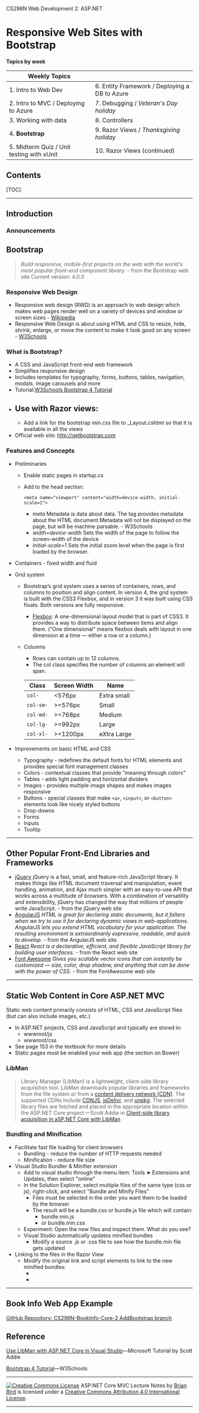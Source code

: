 CS296N Web Development 2: ASP.NET

# Responsive Web Sites with Bootstrap

**Topics by week** 

| Weekly Topics                             |                                               |
| ----------------------------------------- | --------------------------------------------- |
| 1. Intro to Web Dev                       | 6. Entity Framework / Deploying a DB to Azure |
| 2. Intro to MVC / Deploying to Azure      | 7. Debugging / *Veteran's Day holiday*        |
| 3. Working with data                      | 8. Controllers                                |
| 4. **Bootstrap**                          | 9. Razor Views / *Thanksgiving holiday*       |
| 5. Midterm Quiz / Unit testing with xUnit | 10. Razor Views (continued)                   |



## Contents

[TOC]

------

## Introduction



### Announcements


## Bootstrap 



> *Build responsive, mobile-first projects on the web with the world's most popular front-end component library.* - from the Bootstrap web site
> Current version: 4.0.0

### Responsive Web Design

- Responsive web design (RWD) is an approach to web design which makes web pages render well on a variety of devices and window or screen sizes - [Wikipedia](https://en.wikipedia.org/wiki/Responsive_web_design)
- Responsive Web Design is about using HTML and CSS to resize, hide, shrink, enlarge, or move the content to make it look good on any screen - [W3Schools](https://www.w3schools.com/html/html_responsive.asp)

### What is Bootstrap?

- A CSS and JavaScript front-end web framework
- Simplifies responsive design
- Includes templates for typography, forms, buttons, tables, navigation, modals, image carousels and more
- Tutorial:[W3Schools Bootstrap 4 Tutorial](https://www.w3schools.com/bootstrap4/)
- Use with Razor views:
  - 
  - Add a link for the bootstrap min.css file to _Layout.cshtml so that it is available in all the views
- Official web site: http://getbootstrap.com

### Features and Concepts

- Preliminaries

  - Enable static pages in startup.cs

  - Add to the head section:

    ```
    <meta name="viewport" content="width=device-width, initial-scale=1">
    ```

    - *meta*
      Metadata is data about data. The <meta> tag provides metadata about the HTML document.Metadata will not be displayed on the page, but will be machine parsable. - W3Schools
    - *width=device-width* 
      Sets the width of the page to follow the screen-width of the device
    - *initial-scale=1*
      Sets the initial zoom level when the page is first loaded by the browser.

- Containers - fixed width and fluid

- Grid system

  - Bootstrap’s grid system uses a series of containers, rows, and columns to position and align content. In version 4, the grid system is built with the CSS3 Flexbox, and in version 3 it was built using CSS floats. Both versions are fully responsive.
    
    - [Flexbox](https://developer.mozilla.org/en-US/docs/Web/CSS/CSS_Flexible_Box_Layout/Basic_Concepts_of_Flexbox): A one-dimensional layout model that is part of CSS3. It provides a way to distribute space between items and align them. ("One dimensional" means flexbox deals with layout in one dimension at a time — either a row or a column.)
    
  - Columns

    - Rows can contain up to 12 columns.
    - The col class specifies the number of columns an element will span.

    | Class     | Screen Width | Name        |
    | --------- | ------------ | ----------- |
    | `col-`    | &lt;576px    | Extra small |
    | `col-sm-` | &gt;=576px   | Small       |
    | `col-md-` | &gt;=768px   | Medium      |
    | `col-lg-` | &gt;=992px   | Large       |
    | `col-xl-` | &gt;=1200px  | eXtra Large |

    

- Improvements on basic HTML and CSS

  - Typography - redefines the default fonts for HTML elements and provides special font management classes
  - Colors - contextual classes that provide "meaning through colors"
  - Tables - adds light padding and horizontal dividers
  - Images - provides multiple image shapes and makes images responsive
  - Buttons - special classes that make `<a>`, `<input>`, or `<button>` elements look like nicely styled buttons
  - Drop-downs
  - Forms
  - Inputs
  - Tooltip

  



------

## Other Popular Front-End Libraries and Frameworks

- [jQuery](http://jquery.com)
  jQuery is a fast, small, and feature-rich JavaScript library. It makes things like HTML document traversal and manipulation, event handling, animation, and Ajax much simpler with an easy-to-use API that works across a multitude of browsers. With a combination of versatility and extensibility, jQuery has changed the way that millions of people write JavaScript. - from the jQuery web site
- [AngularJS](https://angularjs.org)
  *HTML is great for declaring static documents, but it falters when we try to use it for declaring dynamic views in web-applications. AngularJS lets you extend HTML vocabulary for your application. The resulting environment is extraordinarily expressive, readable, and quick to develop.* - from the AngularJS web site.
- [React](https://reactjs.org/docs/try-react.html)
  *React is a declarative, efficient, and flexible JavaScript library for building user interfaces.* - from the React web site
- [Font Awesome](https://fontawesome.com)
  *Gives you scalable vector icons that can instantly be customized — size, color, drop shadow, and anything that can be done with the power of CSS*. - from the FontAwesome web site

------

## Static Web Content in Core ASP.NET MVC

Static web content primarily consists of HTML, CSS and JavaScript files (but can also include images, etc.) 

- In ASP.NET projects, CSS and JavaScript and typically are stored in:
  - wwwroot/js
  - wwwroot/css
- See page 153 in the textbook for more details
- Static pages must be enabled your web app (the section on Bower)

### LibMan

> Library Manager (LibMan) is a lightweight, client-side library  acquisition tool. LibMan downloads popular libraries and frameworks from the file system or from a [content delivery network (CDN)](https://wikipedia.org/wiki/Content_delivery_network). The supported CDNs include [CDNJS](https://cdnjs.com/), [jsDelivr](https://www.jsdelivr.com/), and [unpkg](https://unpkg.com/#/). The selected library files are fetched and placed in the appropriate location within the ASP.NET Core project.&mdash;Scott Addie in [Client-side library acquisition in aSP.NET Core with LibMan](https://docs.microsoft.com/en-us/aspnet/core/client-side/libman/?view=aspnetcore-3.1)

### Bundling and Minification

- Facilitate fast file loading for client browsers
  - Bundling - reduce the number of HTTP requests needed
  - Minification - reduce file size
- Visual Studio Bundler & Minifier extension
  - Add to visual studio through the menu item: Tools ➤ Extensions and Updates, then select "online"
  - In the Solution Explorer, select multiple files of the same type (css or js), right-click, and select "Bundle and MInify Files"
    - Files must be selected in the order you want them to be loaded by the browser
    - The result will be a bundle.css or bundle.js file which will contain:
      - bundle.min.js
      - or bundle.min.css
  - Experiment: Open the new files and inspect them. What do you see?
  - Visual Studio automatically updates minified bundles
    - Modify a source .js or .css file to see how the bundle.min file gets updated
- Linking to the files in the Razor View
  - Modify the original link and script elements to link to the new minified bundles:
    - <link rel="stylesheet" href="css/bundle.min.css" />
    - <script src="js/bundle.min.js"></script>

------

## Book Info Web App Example

[GitHub Repository: 
CS296N-BookInfo-Core-2
AddBootstrap branch](https://github.com/LCC-CIT/CS296N-BookInfo-Core-2/tree/AddBootstrap)

## Reference

[Use LibMan with ASP.NET Core in Visual Studio](https://docs.microsoft.com/en-us/aspnet/core/client-side/libman/libman-vs?view=aspnetcore-3.1)&mdash;Microsoft Tutorial by Scott Addie

[Bootstrap 4 Tutorial](https://www.w3schools.com/bootstrap4/default.asp)&mdash;W3Schools

------

[![Creative Commons License](https://i.creativecommons.org/l/by/4.0/80x15.png)](http://creativecommons.org/licenses/by/4.0/) ASP.NET Core MVC Lecture Notes by [Brian Bird](https://birdsbits.blog) is licensed under a [Creative Commons Attribution 4.0 International License](http://creativecommons.org/licenses/by/4.0/). 

------

